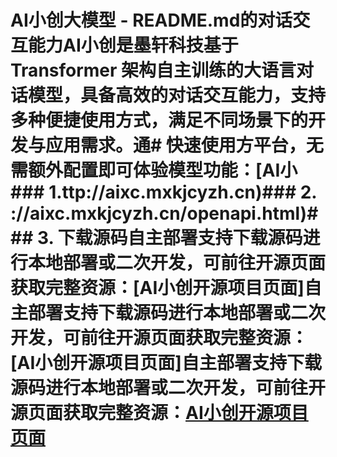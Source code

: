 # AI小创大模型 - README.md的对话交互能力AI小创是墨轩科技基于 Transformer 架构自主训练的大语言对话模型，具备高效的对话交互能力，支持多种便捷使用方式，满足不同场景下的开发与应用需求。通# 快速使用方平台，无需额外配置即可体验模型功能：[AI小### 1.ttp://aixc.mxkjcyzh.cn)### 2. ://aixc.mxkjcyzh.cn/openapi.html)### 3. 下载源码自主部署支持下载源码进行本地部署或二次开发，可前往开源页面获取完整资源：[AI小创开源项目页面]自主部署支持下载源码进行本地部署或二次开发，可前往开源页面获取完整资源：[AI小创开源项目页面]自主部署支持下载源码进行本地部署或二次开发，可前往开源页面获取完整资源：[AI小创开源项目页面](http://aixc.mxkjcyzh.cn/opensource.php)
